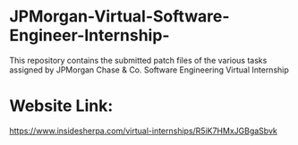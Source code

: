 # JPMorgan-Virtual-Software-Engineer-Internship-

This repository contains the submitted patch files of the various tasks assigned by JPMorgan Chase & Co. Software Engineering Virtual Internship

# Website Link:
https://www.insidesherpa.com/virtual-internships/R5iK7HMxJGBgaSbvk
